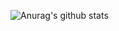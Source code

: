 ![Anurag's github stats](https://github-readme-stats.vercel.app/api?username=ReduxGB&show_icons=true)
